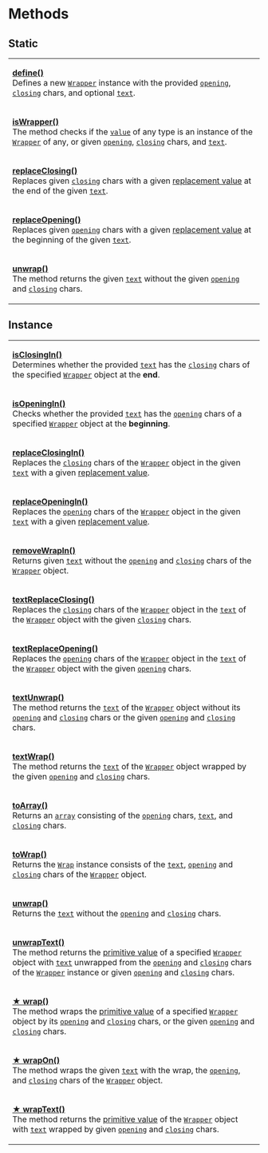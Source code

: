 # Methods

## Static

|                                                                                                                                                                                                                                                                                                                                                                                                                                                                                                                                                                                         |
| --------------------------------------------------------------------------------------------------------------------------------------------------------------------------------------------------------------------------------------------------------------------------------------------------------------------------------------------------------------------------------------------------------------------------------------------------------------------------------------------------------------------------------------------------------------------------------------- |
| <p><strong></strong><a href="../../static/methods/define.md"><strong>define()</strong></a><br>Defines a new <a href="broken-reference"><code>Wrapper</code></a> instance with the provided <a href="../../static/methods/define.md#opening-opening"><code>opening</code></a>, <a href="../../static/methods/define.md#closing-closing"><code>closing</code></a> chars, and optional <a href="../../static/methods/define.md#text-text"><code>text</code></a>.</p>                                                                                                                       |
| <p><strong></strong><a href="../../static/methods/iswrapper.md"><strong>isWrapper()</strong></a><br>The method checks if the <a href="../../static/methods/iswrapper.md#value-any"><code>value</code></a> of any type is an instance of the <a href="broken-reference"><code>Wrapper</code></a> of any, or given <a href="../../static/methods/iswrapper.md#opening-opening"><code>opening</code></a>, <a href="../../static/methods/iswrapper.md#closing-closing"><code>closing</code></a> chars, and <a href="../../static/methods/iswrapper.md#text-text"><code>text</code></a>.</p> |
| <p><strong></strong><a href="../../static/methods/replaceclosing.md"><strong>replaceClosing()</strong></a><br>Replaces given <a href="../../static/methods/replaceclosing.md#closing-string"><code>closing</code></a> chars with a given <a href="../../static/methods/replaceclosing.md#replacevalue-string">replacement value</a> at the end of the given <a href="../../static/methods/replaceclosing.md#text-string"><code>text</code></a>.</p>                                                                                                                                     |
| <p><strong></strong><a href="../../static/methods/replaceopening.md"><strong>replaceOpening()</strong></a><br>Replaces given <a href="../../static/methods/replaceopening.md#opening-string"><code>opening</code></a> chars with a given <a href="../../static/methods/replaceopening.md#replacevalue-string">replacement value</a> at the beginning of the given <a href="../../static/methods/replaceopening.md#text-string"><code>text</code></a>.</p>                                                                                                                               |
| <p><strong></strong><a href="../../static/methods/unwrap.md"><strong>unwrap()</strong></a><br>The method returns the given <a href="../../static/methods/unwrap.md#text-string"><code>text</code></a> without the given <a href="../../static/methods/unwrap.md#opening-string"><code>opening</code></a> and <a href="../../static/methods/unwrap.md#closing-string"><code>closing</code></a> chars.</p>                                                                                                                                                                                |

## Instance

|                                                                                                                                                                                                                                                                                                                                                                                                                                                                                                                                                                                                                                                                                                                                                                |
| -------------------------------------------------------------------------------------------------------------------------------------------------------------------------------------------------------------------------------------------------------------------------------------------------------------------------------------------------------------------------------------------------------------------------------------------------------------------------------------------------------------------------------------------------------------------------------------------------------------------------------------------------------------------------------------------------------------------------------------------------------------- |
| <p><strong></strong><a href="isclosingin.md"><strong>isClosingIn()</strong></a><br>Determines whether the provided <a href="isclosingin.md#text-string"><code>text</code></a> has the <a href="../../../wrap/accessors/instance/closing.md"><code>closing</code></a> chars of the specified <a href="broken-reference"><code>Wrapper</code></a> object at the <strong>end</strong>.</p>                                                                                                                                                                                                                                                                                                                                                                        |
| <p><strong></strong><a href="isopeningin.md"><strong>isOpeningIn()</strong></a><br>Checks whether the provided <a href="isopeningin.md#text-string"><code>text</code></a> has the <a href="../../../wrap/accessors/instance/opening.md"><code>opening</code></a> chars of a specified <a href="broken-reference"><code>Wrapper</code></a> object at the <strong>beginning</strong>.</p>                                                                                                                                                                                                                                                                                                                                                                        |
| <p><strong></strong><a href="replaceclosingin.md"><strong>replaceClosingIn()</strong></a><br>Replaces the <a href="../../../wrap/accessors/instance/closing.md"><code>closing</code></a> chars of the <a href="../../overview.md"><code>Wrapper</code></a> object in the given <a href="replaceclosingin.md#text-string"><code>text</code></a> with a given <a href="replaceclosingin.md#replacevalue-string">replacement value</a>.</p>                                                                                                                                                                                                                                                                                                                       |
| <p><strong></strong><a href="replaceopeningin.md#replacevalue-string"><strong>replaceOpeningIn()</strong></a><br>Replaces the <a href="../../../wrap/accessors/instance/opening.md"><code>opening</code></a> chars of the <a href="broken-reference"><code>Wrapper</code></a> object in the given <a href="replaceopeningin.md#text-string"><code>text</code></a> with a given <a href="replaceopeningin.md#replacevalue-string">replacement value</a>.</p>                                                                                                                                                                                                                                                                                                    |
| <p><strong></strong><a href="removewrapin.md"><strong>removeWrapIn()</strong></a><br>Returns given <a href="removewrapin.md#text-string"><code>text</code></a> without the <a href="../../../wrap/accessors/instance/opening.md"><code>opening</code></a> and <a href="../../../wrap/accessors/instance/closing.md"><code>closing</code></a> chars of the <a href="broken-reference"><code>Wrapper</code></a> object.</p>                                                                                                                                                                                                                                                                                                                                      |
| <p><strong></strong><a href="textreplaceclosing.md"><strong>textReplaceClosing()</strong></a><br>Replaces the <a href="../../../wrap/accessors/#wrap.prototype.closing"><code>closing</code></a> chars of the <a href="broken-reference"><code>Wrapper</code></a> object in the <a href="../../../wrap/accessors/instance/text.md"><code>text</code></a> of the <a href="broken-reference"><code>Wrapper</code></a> object with the given <a href="textreplaceclosing.md#closing-string"><code>closing</code></a> chars.</p>                                                                                                                                                                                                                                   |
| <p><strong></strong><a href="textreplaceopening.md"><strong>textReplaceOpening()</strong></a><br>Replaces the <a href="../../../wrap/accessors/instance/opening.md"><code>opening</code></a> chars of the <a href="broken-reference"><code>Wrapper</code></a> object in the <a href="../../../wrap/accessors/instance/text.md"><code>text</code></a> of the <a href="broken-reference"><code>Wrapper</code></a> object with the given <a href="textreplaceopening.md#opening-string"><code>opening</code></a> chars.</p>                                                                                                                                                                                                                                       |
| <p><strong></strong><a href="textunwrap.md"><strong>textUnwrap()</strong></a><br>The method returns the <a href="../../../wrap/accessors/instance/text.md"><code>text</code></a> of the <a href="broken-reference"><code>Wrapper</code></a> object without its <a href="../../../wrap/accessors/#wrap.prototype.opening"><code>opening</code></a> and <a href="../../../wrap/accessors/#wrap.prototype.closing"><code>closing</code></a> chars or the given <a href="./#opening-string"><code>opening</code></a> and <a href="./#closing-string"><code>closing</code></a> chars.</p>                                                                                                                                                                           |
| <p><strong></strong><a href="textwrap.md"><strong>textWrap()</strong></a><br>The method returns the <a href="../../../wrap/accessors/instance/text.md"><code>text</code></a> of the <a href="broken-reference"><code>Wrapper</code></a> object wrapped by the given <a href="textwrap.md#opening-textopening"><code>opening</code></a> and <a href="textwrap.md#closing-textclosing"><code>closing</code></a> chars.</p>                                                                                                                                                                                                                                                                                                                                       |
| <p><strong></strong><a href="toarray.md"><strong>toArray()</strong></a><br>Returns an <a href="https://developer.mozilla.org/en-US/docs/Web/JavaScript/Reference/Global_Objects/Array"><code>array</code></a> consisting of the <a href="../../../wrap/accessors/instance/opening.md"><code>opening</code></a> chars, <a href="../../../wrap/accessors/instance/text.md"><code>text</code></a>, and <a href="../../../wrap/accessors/instance/closing.md"><code>closing</code></a> chars.</p>                                                                                                                                                                                                                                                                  |
| <p><strong></strong><a href="towrap.md"><strong>toWrap()</strong></a><br>Returns the <a href="broken-reference"><code>Wrap</code></a> instance consists of the <a href="../../../wrap/accessors/instance/text.md"><code>text</code></a>, <a href="../../../wrap/accessors/instance/opening.md"><code>opening</code></a> and <a href="../../../wrap/accessors/instance/closing.md"><code>closing</code></a> chars of the <a href="broken-reference"><code>Wrapper</code></a> object.</p>                                                                                                                                                                                                                                                                        |
| <p><strong></strong><a href="unwrap.md"><strong>unwrap()</strong></a><br>Returns the <a href="../../../wrap/accessors/instance/text.md"><code>text</code></a> without the <a href="../../../wrap/accessors/instance/opening.md"><code>opening</code></a> and <a href="../../../wrap/accessors/instance/closing.md"><code>closing</code></a> chars.</p>                                                                                                                                                                                                                                                                                                                                                                                                         |
| <p><strong></strong><a href="unwraptext.md"><strong>unwrapText()</strong></a><br>The method returns the <a href="../../../wrap/methods/instance/valueof.md">primitive value</a> of a specified <a href="broken-reference"><code>Wrapper</code></a> object with <a href="../../../wrap/accessors/instance/text.md"><code>text</code></a> unwrapped from the <a href="../../../wrap/accessors/instance/opening.md"><code>opening</code></a> and <a href="../../../wrap/accessors/instance/closing.md"><code>closing</code></a> chars of the <a href="broken-reference"><code>Wrapper</code></a> instance or given <a href="unwraptext.md#opening-string"><code>opening</code></a> and <a href="unwraptext.md#closing-string"><code>closing</code></a> chars.</p> |
| <p><strong></strong><a href="wrap.md"><strong>★ wrap()</strong></a><br>The method wraps the <a href="../../../wrap/methods/instance/valueof.md">primitive value</a> of a specified <a href="broken-reference"><code>Wrapper</code></a> object by its <a href="../../../wrap/accessors/instance/opening.md"><code>opening</code></a> and <a href="../../../wrap/accessors/instance/closing.md"><code>closing</code></a> chars, or the given <a href="wrap.md#opening-customopening"><code>opening</code></a> and <a href="wrap.md#closing-customclosing"><code>closing</code></a> chars.</p>                                                                                                                                                                    |
| <p><strong></strong><a href="wrapon.md"><strong>★ wrapOn()</strong></a><br>The method wraps the given <a href="wrapon.md#text-customtext"><code>text</code></a> with the wrap, the <a href="../../../wrap/accessors/instance/opening.md"><code>opening</code></a>, and <a href="../../../wrap/accessors/instance/closing.md"><code>closing</code></a> chars of the <a href="../../overview.md"><code>Wrapper</code></a> object.</p>                                                                                                                                                                                                                                                                                                                            |
| <p><strong></strong><a href="wraptext.md"><strong>★ wrapText()</strong></a><br>The method returns the <a href="../../../wrap/methods/instance/valueof.md">primitive value</a> of the <a href="broken-reference"><code>Wrapper</code></a> object with <a href="../../../wrap/accessors/instance/text.md"><code>text</code></a> wrapped by given <a href="wraptext.md#opening-textopening"><code>opening</code></a> and <a href="wraptext.md#closing-textclosing"><code>closing</code></a> chars.</p>                                                                                                                                                                                                                                                            |
